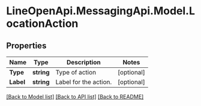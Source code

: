 # LineOpenApi.MessagingApi.Model.LocationAction

## Properties

Name | Type | Description | Notes
------------ | ------------- | ------------- | -------------
**Type** | **string** | Type of action | [optional] 
**Label** | **string** | Label for the action. | [optional] 

[[Back to Model list]](../README.md#documentation-for-models) [[Back to API list]](../README.md#documentation-for-api-endpoints) [[Back to README]](../README.md)

